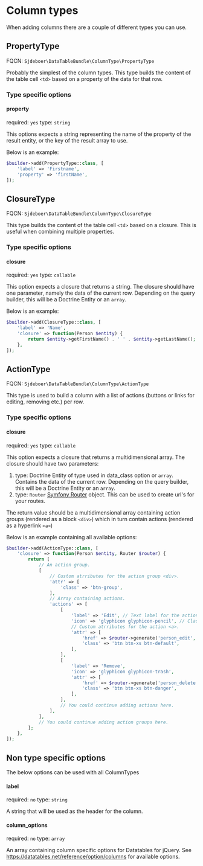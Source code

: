 Column types
============

When adding columns there are a couple of different types you can use.

PropertyType
------------
FQCN: `Sjdeboer\DataTableBundle\ColumnType\PropertyType`

Probably the simplest of the column types. This type builds the content of the table cell `<td>` based on a property of the data for that row.

### Type specific options

#### property
required: `yes` type: `string`

This options expects a string representing the name of the property of the result entity, or the key of the result array to use.

Below is an example:

```php
$builder->add(PropertyType::class, [
    'label' => 'Firstname',
    'property' => 'firstName',
]);
```

ClosureType
-----------
FQCN: `Sjdeboer\DataTableBundle\ColumnType\ClosureType`

This type builds the content of the table cell `<td>` based on a closure.
This is useful when combining multiple properties.

### Type specific options

#### closure
required: `yes` type: `callable`

This option expects a closure that returns a string. The closure should have one parameter, namely the data of the current row.
Depending on the query builder, this will be a Doctrine Entity or an `array`.

Below is an example:

```php
$builder->add(ClosureType::class, [
    'label' => 'Name',
    'closure' => function(Person $entity) {
        return $entity->getFirstName() . ' ' . $entity->getLastName();
    },
]);
```

ActionType
----------
FQCN: `Sjdeboer\DataTableBundle\ColumnType\ActionType`

This type is used to build a column with a list of actions (buttons or links for editing, removing etc.) per row.

### Type specific options

#### closure
required: `yes` type: `callable`

This option expects a closure that returns a multidimensional array. The closure should have two parameters:

1. type: Doctrine Entity of type used in data_class option or `array`. Contains the data of the current row. Depending on the query builder, this will be a Doctrine Entity or an `array`.
2. type: `Router` [Symfony Router](https://symfony.com/doc/current/components/routing.html) object. This can be used to create url's for your routes.

The return value should be a multidimensional array containing action groups (rendered as a block `<div>`) which in turn contain actions (rendered as a hyperlink `<a>`)

Below is an example containing all available options:

```php
$builder->add(ActionType::class, [
    'closure' => function(Person $entity, Router $router) {
        return [
            // An action group.
            [
                // Custom atrributes for the action group <div>.
                'attr' => [
                    'class' => 'btn-group',
                ],
                // Array containing actions.
                'actions' => [
                    [
                        'label' => 'Edit', // Text label for the action, used as the content of the <a> -tag when icon is ommitted, will be used as the content of the title -attribute otherwise.
                        'icon' => 'glyphicon glyphicon-pencil', // Classname for an icon, wil be rendered as <i class="-classname-"></i>.
                        // Custom atrributes for the action <a>.
                        'attr' => [
                            'href' => $router->generate('person_edit', ['id' => $entity->getId()]),
                            'class' => 'btn btn-xs btn-default',
                        ],
                    ],
                    [
                        'label' => 'Remove',
                        'icon' => 'glyphicon glyphicon-trash',
                        'attr' => [
                            'href' => $router->generate('person_delete', ['id' => $entity->getId()]),
                            'class' => 'btn btn-xs btn-danger',
                        ],
                    ],
                    // You could continue adding actions here.
                ],
            ],
            // You could continue adding action groups here.
        ];
    },
]);
```

Non type specific options
-------------------------

The below options can be used with all ColumnTypes

#### label
required: `no` type: `string`

A string that will be used as the header for the column.

#### column_options
required: `no` type: `array`

An array containing column specific options for Datatables for jQuery.
See https://datatables.net/reference/option/columns for available options.
